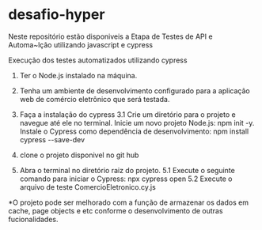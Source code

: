 # desafio-hyper

Neste repositório estão disponiveis a Etapa de Testes de API e Automa~lção utilizando javascript e cypress

Execução dos testes automatizados utilizando cypress

1. Ter o Node.js instalado na máquina.

2. Tenha um ambiente de desenvolvimento configurado para a aplicação web de comércio eletrônico que será testada.

3. Faça a instalação do cypress
    3.1 Crie um diretório para o projeto e navegue até ele no terminal.
    Inicie um novo projeto Node.js: npm init -y.
    Instale o Cypress como dependência de desenvolvimento: npm install cypress --save-dev

4. clone o projeto disponivel no git hub

5. Abra o terminal no diretório raiz do projeto.
    5.1 Execute o seguinte comando para iniciar o Cypress: npx cypress open
    5.2 Execute o arquivo de teste ComercioEletronico.cy.js


*O projeto pode ser melhorado com a função de armazenar os dados em cache, page objects e etc conforme o desenvolvimento de outras fucionalidades. 

